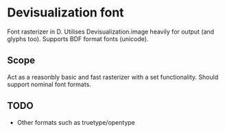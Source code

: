 Devisualization font
=====
Font rasterizer in D.
Utilises Devisualization.image heavily for output (and glyphs too).
Supports BDF format fonts (unicode).

Scope
-----
Act as a reasonbly basic and fast rasterizer with a set functionality.
Should support nominal font formats.

TODO
-----
- Other formats such as truetype/opentype